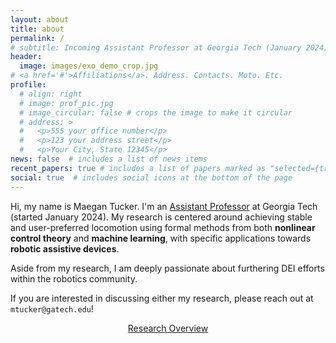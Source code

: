 ```yaml
---
layout: about
title: about
permalink: /
# subtitle: Incoming Assistant Professor at Georgia Tech (January 2024) and Caltech PhD Student studying human-robotic interaction and control of a lower-body exoskeleton.
header:
  image: images/exo_demo_crop.jpg
# <a href='#'>Affiliations</a>. Address. Contacts. Moto. Etc.
profile:
  # align: right
  # image: prof_pic.jpg
  # image_circular: false # crops the image to make it circular
  # address: >
  #   <p>555 your office number</p>
  #   <p>123 your address street</p>
  #   <p>Your City, State 12345</p>
news: false  # includes a list of news items
recent_papers: true # includes a list of papers marked as "selected={true}"
social: true  # includes social icons at the bottom of the page
---
```


Hi, my name is Maegan Tucker. I'm an <a href='https://research.gatech.edu/maegan-tucker'>Assistant Professor</a> at Georgia Tech (started January 2024). My research is centered around achieving stable and user-preferred locomotion using formal methods from both **nonlinear control theory** and **machine learning**, with specific applications towards **robotic assistive devices**. 
<!-- My research has been supported by an [NSF Graduate Research Fellowship](https://www.nsfgrfp.org/). -->
Aside from my research, I am deeply passionate about furthering DEI efforts within the robotics community. 
<!-- Towards this, I was involved in several Caltech DEI efforts such as [Future Ignited](https://sfp.caltech.edu/diversity-equity-and-inclusion-programs/futures-ignited), [Freshman Summer Research Institute (FSRI)](https://diversity.caltech.edu/programs-training/freshman-summer-research-institute-fsri), and [Rise Tutoring](https://www.caltechy.org/rise-tutor).  -->
If you are interested in discussing either my research, please reach out at ``mtucker@gatech.edu``!

<center>
<a href="/research/" class="btn btn-sm z-depth-0" role="button">Research Overview</a>
</center>


<!-- Write your biography here. Tell the world about yourself. Link to your favorite [subreddit](http://reddit.com). You can put a picture in, too. The code is already in, just name your picture `prof_pic.jpg` and put it in the `img/` folder.

Put your address / P.O. box / other info right below your picture. You can also disable any these elements by editing `profile` property of the YAML header of your `_pages/about.md`. Edit `_bibliography/papers.bib` and Jekyll will render your [publications page](/al-folio/publications/) automatically.

Link to your social media connections, too. This theme is set up to use [Font Awesome icons](http://fortawesome.github.io/Font-Awesome/) and [Academicons](https://jpswalsh.github.io/academicons/), like the ones below. Add your Facebook, Twitter, LinkedIn, Google Scholar, or just disable all of them. -->

